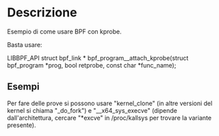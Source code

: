 # Descrizione

Esempio di come usare BPF con kprobe.

Basta usare:

LIBBPF_API struct bpf_link *
bpf_program__attach_kprobe(struct bpf_program *prog, bool retprobe,
         const char *func_name);


## Esempi
Per fare delle prove si possono usare "kernel_clone" (in altre versioni del kernel si chiama "_do_fork") e "__x64_sys_execve" (dipende dall'architettura, cercare "*excve" in /proc/kallsys per trovare la variante presente).


